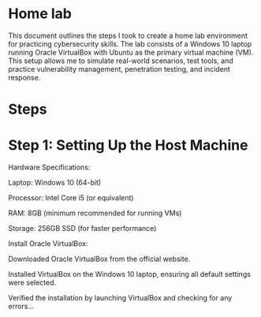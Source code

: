 # Home lab
This document outlines the steps I took to create a home lab environment for practicing cybersecurity skills. The lab consists of a Windows 10 laptop running Oracle VirtualBox with Ubuntu as the primary virtual machine (VM). This setup allows me to simulate real-world scenarios, test tools, and practice vulnerability management, penetration testing, and incident response.

# Steps 

# Step 1: Setting Up the Host Machine
Hardware Specifications:

Laptop: Windows 10 (64-bit)

Processor: Intel Core i5 (or equivalent)

RAM: 8GB (minimum recommended for running VMs)

Storage: 256GB SSD (for faster performance)

Install Oracle VirtualBox:

Downloaded Oracle VirtualBox from the official website.

Installed VirtualBox on the Windows 10 laptop, ensuring all default settings were selected.

Verified the installation by launching VirtualBox and checking for any errors...
